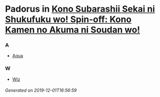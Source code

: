 # Padorus in [Kono Subarashii Sekai ni Shukufuku wo! Spin-off: Kono Kamen no Akuma ni Soudan wo!](https://myanimelist.net/manga/97200/Kono_Subarashii_Sekai_ni_Shukufuku_wo_Spin-off__Kono_Kamen_no_Akuma_ni_Soudan_wo)

### A
* [Aqua](https://github.com/shadow578/Project-Padoru/blob/master/table-of-contents/characters/Aqua.md)

### W
* [Wiz](https://github.com/shadow578/Project-Padoru/blob/master/table-of-contents/characters/Wiz.md)

###### Generated on 2019-12-01T16:56:59
